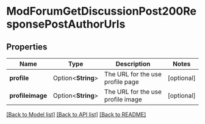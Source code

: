 # ModForumGetDiscussionPost200ResponsePostAuthorUrls

## Properties

Name | Type | Description | Notes
------------ | ------------- | ------------- | -------------
**profile** | Option<**String**> | The URL for the use profile page | [optional]
**profileimage** | Option<**String**> | The URL for the use profile image | [optional]

[[Back to Model list]](../README.md#documentation-for-models) [[Back to API list]](../README.md#documentation-for-api-endpoints) [[Back to README]](../README.md)


